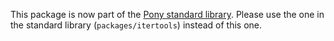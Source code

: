 This package is now part of the [Pony standard library](https://github.com/ponylang/ponyc/). Please use the one in the standard library (`packages/itertools`) instead of this one.
